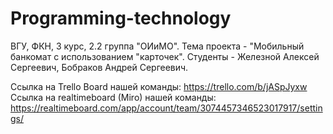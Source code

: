 # Programming-technology

ВГУ, ФКН, 3 курс, 2.2 группа "ОИиМО".
Тема проекта - "Мобильный банкомат с использованием "карточек".
Студенты - Железной Алексей Сергеевич, Бобраков Андрей Сергеевич.


Ссылка на Trello Board нашей команды: https://trello.com/b/jASpJyxw
Ссылка на realtimeboard (Miro) нашей команды: https://realtimeboard.com/app/account/team/3074457346523017917/settings/

